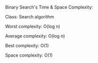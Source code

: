 Binary Search's Time & Space Complexity:


Class: Search algorithm

Worst complexity: O(log n)

Average complexity: O(log n)

Best complexity: O(1)

Space complexity: O(1)
